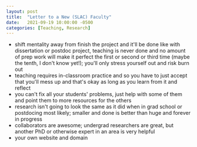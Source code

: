 ```yaml
---
layout: post
title:  "Letter to a New (SLAC) Faculty"
date:   2021-09-19 10:00:00 -0500
categories: [Teaching, Research]
---
```


* shift mentality away from finish the project and it'll be done like with dissertation or postdoc project, teaching is never done and no amount of prep work will make it perfect the first or second or third time (maybe the tenth, I don't know yet!); you'll only stress yourself out and risk burn out
* teaching requires in-classroom practice and so you have to just accept that you'll mess up and that's okay as long as you learn from it and reflect
* you can't fix all your students' problems, just help with some of them and point them to more resources for the others
* research isn't going to look the same as it did when in grad school or postdocing most likely; smaller and done is better than huge and forever in progress
* collaborators are awesome; undergrad researchers are great, but another PhD or otherwise expert in an area is very helpful
* your own website and domain